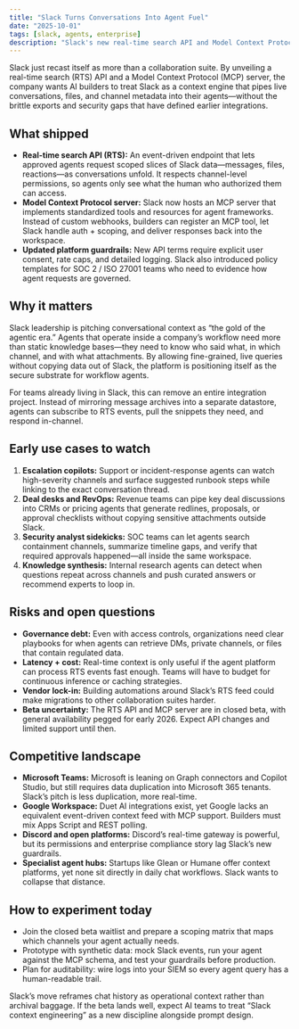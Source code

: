 ```yaml
---
title: "Slack Turns Conversations Into Agent Fuel"
date: "2025-10-01"
tags: [slack, agents, enterprise]
description: "Slack's new real-time search API and Model Context Protocol server aim to make conversation context the core feedstock for enterprise AI agents."
---
```


Slack just recast itself as more than a collaboration suite. By unveiling a real-time search (RTS) API and a Model Context Protocol (MCP) server, the company wants AI builders to treat Slack as a context engine that pipes live conversations, files, and channel metadata into their agents—without the brittle exports and security gaps that have defined earlier integrations.

## What shipped

- **Real-time search API (RTS):** An event-driven endpoint that lets approved agents request scoped slices of Slack data—messages, files, reactions—as conversations unfold. It respects channel-level permissions, so agents only see what the human who authorized them can access.
- **Model Context Protocol server:** Slack now hosts an MCP server that implements standardized tools and resources for agent frameworks. Instead of custom webhooks, builders can register an MCP tool, let Slack handle auth + scoping, and deliver responses back into the workspace.
- **Updated platform guardrails:** New API terms require explicit user consent, rate caps, and detailed logging. Slack also introduced policy templates for SOC 2 / ISO 27001 teams who need to evidence how agent requests are governed.

## Why it matters

Slack leadership is pitching conversational context as “the gold of the agentic era.” Agents that operate inside a company’s workflow need more than static knowledge bases—they need to know who said what, in which channel, and with what attachments. By allowing fine-grained, live queries without copying data out of Slack, the platform is positioning itself as the secure substrate for workflow agents.

For teams already living in Slack, this can remove an entire integration project. Instead of mirroring message archives into a separate datastore, agents can subscribe to RTS events, pull the snippets they need, and respond in-channel.

## Early use cases to watch

1. **Escalation copilots:** Support or incident-response agents can watch high-severity channels and surface suggested runbook steps while linking to the exact conversation thread.
2. **Deal desks and RevOps:** Revenue teams can pipe key deal discussions into CRMs or pricing agents that generate redlines, proposals, or approval checklists without copying sensitive attachments outside Slack.
3. **Security analyst sidekicks:** SOC teams can let agents search containment channels, summarize timeline gaps, and verify that required approvals happened—all inside the same workspace.
4. **Knowledge synthesis:** Internal research agents can detect when questions repeat across channels and push curated answers or recommend experts to loop in.

## Risks and open questions

- **Governance debt:** Even with access controls, organizations need clear playbooks for when agents can retrieve DMs, private channels, or files that contain regulated data.
- **Latency + cost:** Real-time context is only useful if the agent platform can process RTS events fast enough. Teams will have to budget for continuous inference or caching strategies.
- **Vendor lock-in:** Building automations around Slack’s RTS feed could make migrations to other collaboration suites harder.
- **Beta uncertainty:** The RTS API and MCP server are in closed beta, with general availability pegged for early 2026. Expect API changes and limited support until then.

## Competitive landscape

- **Microsoft Teams:** Microsoft is leaning on Graph connectors and Copilot Studio, but still requires data duplication into Microsoft 365 tenants. Slack’s pitch is less duplication, more real-time.
- **Google Workspace:** Duet AI integrations exist, yet Google lacks an equivalent event-driven context feed with MCP support. Builders must mix Apps Script and REST polling.
- **Discord and open platforms:** Discord’s real-time gateway is powerful, but its permissions and enterprise compliance story lag Slack’s new guardrails.
- **Specialist agent hubs:** Startups like Glean or Humane offer context platforms, yet none sit directly in daily chat workflows. Slack wants to collapse that distance.

## How to experiment today

- Join the closed beta waitlist and prepare a scoping matrix that maps which channels your agent actually needs.
- Prototype with synthetic data: mock Slack events, run your agent against the MCP schema, and test your guardrails before production.
- Plan for auditability: wire logs into your SIEM so every agent query has a human-readable trail.

Slack’s move reframes chat history as operational context rather than archival baggage. If the beta lands well, expect AI teams to treat “Slack context engineering” as a new discipline alongside prompt design.
